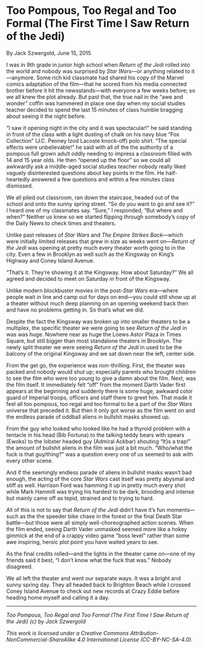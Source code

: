 # Too Pompous, Too Regal and Too Formal (The First Time I Saw Return of the Jedi)

By Jack Szwergold, June 15, 2015

I was in 9th grade in junior high school when *Return of the Jedi* rolled into the world and nobody was surprised by *Star Wars*—or anything related to it—anymore. Some rich kid classmate had shared his copy of the Marvel comics adaptation of the film—that he scored from his media connected brother before it hit the newsstands—with everyone a few weeks before; so we all knew the plot already. But past that, the true nail in the “awe and wonder” coffin was hammered in place one day when my social studies teacher decided to spend the last 15 minutes of class humble bragging about seeing it the night before.

“I saw it opening night in the city and it was spectacular!” he said standing in front of the class with a light dusting of chalk on his navy blue “Fox Collection” (J.C. Penney Izod Lacoste knock-off) polo shirt. “The special effects were unbelievable!” he said with all of the the authority of a pompous full grown adult oddly needing to impress a classroom filled with 14 and 15 year olds. He then “opened up the floor” so we could all awkwardly ask a middle-aged social studies teacher nobody really liked vaguely disinterested questions about key points in the film. He half-heartedly answered a few questions and within a few minutes class dismissed.

We all piled out classroom, ran down the staircase, headed out of the school and onto the sunny spring street. “So do you want to go and see it?” I heard one of my classmates say. “Sure,” I responded, “But where and when?” Neither us knew so we started flipping through somebody’s copy of the Daily News to check times and theaters.

Unlike past releases of *Star Wars* and *The Empire Strikes Back*—which were initially limited releases that grew in size as weeks went on—*Return of the Jedi* was opening at pretty much every theater worth going to in the city. Even a few in Brooklyn as well such as the Kingsway on King’s Highway and Coney Island Avenue.

“That’s it. They’re showing it at the Kingsway. How about Saturday?” We all agreed and decided to meet on Saturday in front of the Kingsway.

Unlike modern blockbuster movies in the post-*Star Wars* era—where people wait in line and camp out for days on end—you could still show up at a theater without much deep planning on an opening weekend back then and have no problems getting in. So that’s what we did.

Despite the fact the Kingsway was broken up into smaller theaters to be a multiplex, the specific theater we were going to see *Return of the Jedi* in was was huge. Nowhere near as huge the Loews Astor Plaza in Times Square, but still bigger than most standalone theaters in Brooklyn. The newly split theater we were seeing *Return of the Jedi* in used to be the balcony of the original Kingsway and we sat down near the left, center side.

From the get go, the experience was non-thrilling. First, the theater was packed and nobody would shut up; especially parents who brought children to see the film who were too young to give a damn about the film. Next, was the film itself. It immediately felt “off” from the moment Darth Vader first appears at the beginning and suddenly there is some huge, awkward color guard of Imperial troops, officers and staff there to greet him. That made it feel all too pompous, too regal and too formal to be a part of the *Star Wars* universe that preceded it. But then it only got worse as the film went on and the endless parade of oddball aliens in bullshit masks showed up.

From the guy who looked who looked like he had a thyroid problem with a tentacle in his head (Bib Fortuna) to the talking teddy bears with spears (Ewoks) to the lobster headed guy (Admiral Ackbar) shouting “It}s a trap!” the amount of bullshit aliens in the film was just a bit much. “Who/what the fuck is that guy/thing?” was a question every one of us seemed to ask with every other scene.

And if the seemingly endless parade of aliens in bullshit masks wasn’t bad enough, the acting of the core *Star Wars* cast itself was pretty abysmal and stiff as well. Harrison Ford was hamming it up in pretty much every shot while Mark Hammill was trying his hardest to be dark, brooding and intense but mainly came off as tepid, strained and to trying to hard.

All of this is not to say that *Return of the Jedi* didn’t have it’s fun moments—such as the the speeder bike chase in the forest or the final Death Star battle—but those were all simply well-choreographed action scenes. When the film ended, seeing Darth Vader unmasked seemed more like a hokey gimmick at the end of a crappy video game “boss level” rather than some awe inspiring, heroic plot point you have waited years to see.

As the final credits rolled—and the lights in the theater came on—one of my friends said it best, “I don’t know what the fuck that was.” Nobody disagreed.

We all left the theater and went our separate ways. It was a bright and sunny spring day. They all headed back to Brighton Beach while I crossed Coney Island Avenue to check out new records at Crazy Eddie before heading home myself and calling it a day.

***

*Too Pompous, Too Regal and Too Formal (The First Time I Saw Return of the Jedi) (c) by Jack Szwergold*

*This work is licensed under a Creative Commons Attribution-NonCommercial-ShareAlike 4.0 International License (CC-BY-NC-SA-4.0).*